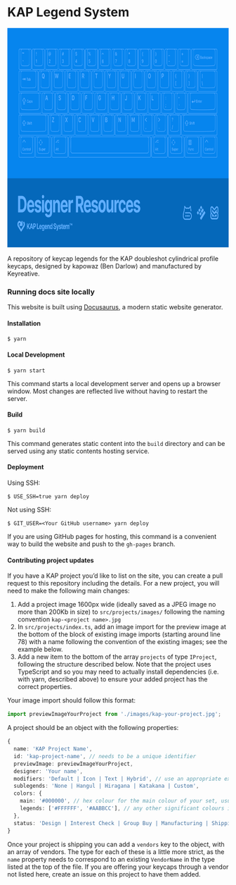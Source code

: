# KAP Legend System

<img src="gh-thumbnail.png" alt="KAP Legend System" width="850" height="498">

A repository of keycap legends for the KAP doubleshot cylindrical profile
keycaps, designed by kapowaz (Ben Darlow) and manufactured by Keyreative.

### Running docs site locally

This website is built using [Docusaurus](https://docusaurus.io/), a modern
static website generator.

#### Installation

```
$ yarn
```

#### Local Development

```
$ yarn start
```

This command starts a local development server and opens up a browser window.
Most changes are reflected live without having to restart the server.

#### Build

```
$ yarn build
```

This command generates static content into the `build` directory and can be
served using any static contents hosting service.

#### Deployment

Using SSH:

```
$ USE_SSH=true yarn deploy
```

Not using SSH:

```
$ GIT_USER=<Your GitHub username> yarn deploy
```

If you are using GitHub pages for hosting, this command is a convenient way to
build the website and push to the `gh-pages` branch.

#### Contributing project updates

If you have a KAP project you’d like to list on the site, you can create a pull
request to this repository including the details. For a new project, you will
need to make the following main changes:

1. Add a project image 1600px wide (ideally saved as a JPEG image no more than
   200Kb in size) to `src/projects/images/` following the naming convention
   `kap-<project name>.jpg`
2. In `src/projects/index.ts`, add an image import for the preview image at the
   bottom of the block of existing image imports (starting around line 78) with
   a name following the convention of the existing images; see the example
   below.
3. Add a new item to the bottom of the array `projects` of type `IProject`,
   following the structure described below. Note that the project uses
   TypeScript and so you may need to actually install dependencies (i.e. with
   yarn, described above) to ensure your added project has the correct
   properties.

Your image import should follow this format:

```ts
import previewImageYourProject from './images/kap-your-project.jpg';
```

A project should be an object with the following properties:

```ts
{
  name: 'KAP Project Name',
  id: 'kap-project-name', // needs to be a unique identifier
  previewImage: previewImageYourProject,
  designer: 'Your name',
  modifiers: 'Default | Icon | Text | Hybrid', // use an appropriate existing value
  sublegends: 'None | Hangul | Hiragana | Katakana | Custom',
  colors: {
    main: '#000000', // hex colour for the main colour of your set, usually the base colour for your keycaps
    legends: ['#FFFFFF', '#AABBCC'], // any other significant colours in your set, starting with the legend colour
  },
  status: 'Design | Interest Check | Group Buy | Manufacturing | Shipping', // choose an appropriate status for your project
}
```

Once your project is shipping you can add a `vendors` key to the object, with an
array of vendors. The type for each of these is a little more strict, as the
`name` property needs to correspond to an existing `VendorName` in the type
listed at the top of the file. If you are offering your keycaps through a vendor
not listed here, create an issue on this project to have them added.
